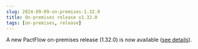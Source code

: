```yaml
---
slug: 2024-09-09-on-premises-1.32.0
title: On-premises release v1.32.0
tags: [on-premises, release]
---
```


A new PactFlow on-premises release (1.32.0) is now available ([see details](/docs/on-premises/releases/1.32.0)).

